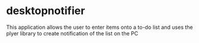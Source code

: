 # desktopnotifier

This application allows the user to enter items onto a to-do list and uses the plyer library to create notification of the list on the PC